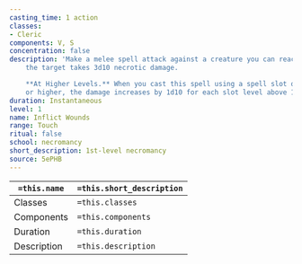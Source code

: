 ```yaml
---
casting_time: 1 action
classes:
- Cleric
components: V, S
concentration: false
description: 'Make a melee spell attack against a creature you can reach. On a hit,
    the target takes 3d10 necrotic damage.

    **At Higher Levels.** When you cast this spell using a spell slot of 2nd level
    or higher, the damage increases by 1d10 for each slot level above 1st.'
duration: Instantaneous
level: 1
name: Inflict Wounds
range: Touch
ritual: false
school: necromancy
short_description: 1st-level necromancy
source: 5ePHB
---
```


| `=this.name` | `=this.short_description` |
| ------------ | ------------------------- |
| Classes      | `=this.classes`           |
| Components   | `=this.components`        |
| Duration     | `=this.duration`          |
| Description  | `=this.description`       |